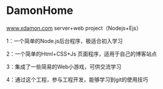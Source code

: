 # DamonHome
www.xdamon.com server+web project（Nodejs+Ejs）

1：一个简单的Node.js后台程序，极适合初入学习

2：一个简单的Html+CSS+Js 页面程序，适用于自己的博客站点

3：集成了一些简易的Web小游戏，可供交流学习

4：通过这个工程，参与工程开发，能够学习到git的使用技巧

